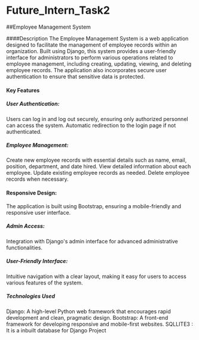 # Future_Intern_Task2

##Employee Management System

####Description
     The Employee Management System is a web application designed to facilitate the management of employee records within an organization. Built using Django, this system provides a user-friendly interface for administrators to perform various operations related to employee management, including creating, updating, viewing, and deleting employee records. The application also incorporates secure user authentication to ensure that sensitive data is protected.

#### Key Features
##### User Authentication:

Users can log in and log out securely, ensuring only authorized personnel can access the system.
Automatic redirection to the login page if not authenticated.

##### Employee Management:

Create new employee records with essential details such as name, email, position, department, and date hired.
View detailed information about each employee.
Update existing employee records as needed.
Delete employee records when necessary.

#### Responsive Design:

The application is built using Bootstrap, ensuring a mobile-friendly and responsive user interface.

##### Admin Access:

Integration with Django's admin interface for advanced administrative functionalities.

##### User-Friendly Interface:

Intuitive navigation with a clear layout, making it easy for users to access various features of the system.

##### Technologies Used
Django: A high-level Python web framework that encourages rapid development and clean, pragmatic design.
Bootstrap: A front-end framework for developing responsive and mobile-first websites.
SQLLITE3 : It is a inbuilt database for Django Project